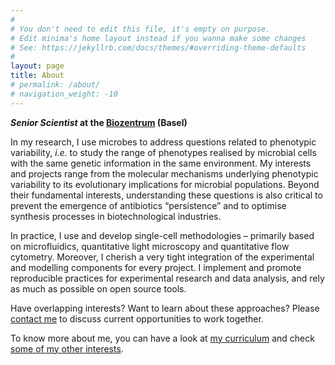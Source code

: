```yaml
---
#
# You don't need to edit this file, it's empty on purpose.
# Edit minima's home layout instead if you wanna make some changes
# See: https://jekyllrb.com/docs/themes/#overriding-theme-defaults
#
layout: page
title: About
# permalink: /about/
# navigation_weight: -10
---
```

 
**_Senior Scientist_ at the [Biozentrum](https://www.biozentrum.unibas.ch/research/groups-platforms/overview/unit/nimwegen/) (Basel)**

In my research, I use microbes to address questions related to phenotypic variability, _i.e._ to study the range of phenotypes realised by microbial cells with the same genetic information in the same environment. My interests and projects range from the molecular mechanisms underlying phenotypic variability to its evolutionary implications for microbial populations. Beyond their fundamental interests, understanding these questions is also critical to prevent the emergence of antibiotics “persistence” and to optimise synthesis processes in biotechnological industries.

In practice, I use and develop single-cell methodologies – primarily based on microfluidics, quantitative light microscopy and quantitative flow cytometry. Moreover, I cherish a very tight integration of the experimental and modelling components for every project. I implement and promote reproducible practices for experimental research and data analysis, and rely as much as possible on open source tools.

Have overlapping interests? Want to learn about these approaches? Please [contact me](#) to discuss current opportunities to work together. 

To know more about me, you can have a look at [my curriculum](#) and check [some of my other interests](#). 
